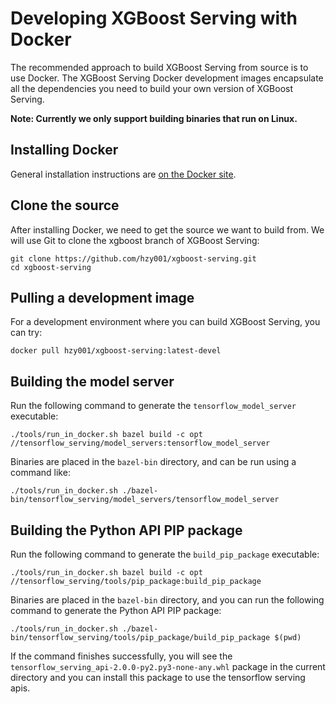 # Developing XGBoost Serving with Docker

The recommended approach to build XGBoost Serving from source is to use Docker. The XGBoost Serving Docker development images encapsulate all the dependencies you need to build your own version of XGBoost Serving.

**Note: Currently we only support building binaries that run on Linux.**

## Installing Docker

General installation instructions are [on the Docker site](https://docs.docker.com/get-docker/).

## Clone the source

After installing Docker, we need to get the source we want to build from. We will use Git to clone the xgboost branch of XGBoost Serving:

```
git clone https://github.com/hzy001/xgboost-serving.git
cd xgboost-serving
```

## Pulling a development image

For a development environment where you can build XGBoost Serving, you can try:

```
docker pull hzy001/xgboost-serving:latest-devel
```

## Building the model server

Run the following command to generate the `tensorflow_model_server` executable:

```
./tools/run_in_docker.sh bazel build -c opt //tensorflow_serving/model_servers:tensorflow_model_server
```

Binaries are placed in the `bazel-bin` directory, and can be run using a command like:

```
./tools/run_in_docker.sh ./bazel-bin/tensorflow_serving/model_servers/tensorflow_model_server
```

## Building the Python API PIP package

Run the following command to generate the `build_pip_package` executable:

```
./tools/run_in_docker.sh bazel build -c opt //tensorflow_serving/tools/pip_package:build_pip_package
```

Binaries are placed in the `bazel-bin` directory, and you can run the following command to generate the Python API PIP package:

```
./tools/run_in_docker.sh ./bazel-bin/tensorflow_serving/tools/pip_package/build_pip_package $(pwd)
```

If the command finishes successfully, you will see the `tensorflow_serving_api-2.0.0-py2.py3-none-any.whl` package in the current directory and you can install this package to use the tensorflow serving apis.
